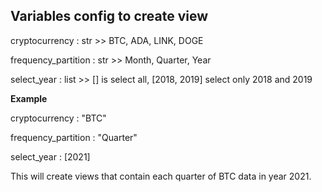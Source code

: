 ## Variables config to create view
cryptocurrency : str >> BTC, ADA, LINK, DOGE

frequency_partition : str >> Month, Quarter, Year

select_year : list >> [] is select all, [2018, 2019] select only 2018 and 2019

<b>Example</b>

cryptocurrency : "BTC"

frequency_partition : "Quarter"

select_year : [2021]

This will create views that contain each quarter of BTC data in year 2021.
